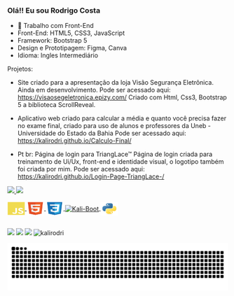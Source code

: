 ### Olá!! Eu sou Rodrigo Costa


- 🔭 Trabalho com Front-End
- Front-End: HTML5, CSS3, JavaScript
- Framework: Bootstrap 5
- Design e Prototipagem: Figma, Canva
- Idioma: Ingles Intermediário

Projetos: 

- Site criado para a apresentação da loja Visão Segurança Eletrônica. Ainda em desenvolvimento. Pode ser acessado aqui: https://visaosegeletronica.epizy.com/ Criado com Html, Css3, Bootstrap 5 a biblioteca ScrollReveal.

- Aplicativo web criado para calcular a média e quanto você precisa fazer no exame final, criado para uso de alunos e professores da Uneb - Universidade do Estado da Bahia Pode ser acessado aqui: https://kalirodri.github.io/Calculo-Final/

- Pt br: Página de login para TriangLace™ Página de login criada para treinamento de Ui/Ux, front-end e identidade visual, o logotipo também foi criada por mim. Pode ser acessado aqui: https://kalirodri.github.io/Login-Page-TriangLace-/


 <div>
  <a href="https://www.linkedin.com/in/rodrigo-costa-86b4a11b8/">
  <img height="180em" src="https://github-readme-stats.vercel.app/api?username=kalirodri&show_icons=true&theme=dracula&include_all_commits=true&count_private=true"/>
  <img height="170em" src="https://github-readme-stats.vercel.app/api/top-langs/?username=kalirodri&layout=compact&langs_count=7&theme=dracula"/>
</div>
<div style="display: inline_block"><br>
  <img align="center" alt="Kali-Js" height="30" width="40" src="https://raw.githubusercontent.com/devicons/devicon/master/icons/javascript/javascript-plain.svg">
  <img align="center" alt="Kali-HTML" height="30" width="40" src="https://raw.githubusercontent.com/devicons/devicon/master/icons/html5/html5-original.svg">
  <img align="center" alt="Kali-CSS" height="30" width="40" src="https://raw.githubusercontent.com/devicons/devicon/master/icons/css3/css3-original.svg">
  <img align="center" alt="Kali-Boot" height="30" width="40" src="https://cdn.jsdelivr.net/gh/devicons/devicon/icons/bootstrap/bootstrap-original.svg">
  <img align="center" alt="Kali-Python" height="30" width="40" src="https://raw.githubusercontent.com/devicons/devicon/master/icons/python/python-original.svg">
 
  
</div>
  
  ##
 
<div> 
 
  <a href="https://www.instagram.com/o_poesil/?hl=pt-br" target="_blank"><img src="https://img.shields.io/badge/-Instagram-%23E4405F?style=for-the-badge&logo=instagram&logoColor=white" target="_blank"></a>
  <a href = "https://mail.google.com/mail/u/0/#inbox"><img src="https://img.shields.io/badge/-Gmail-%23333?style=for-the-badge&logo=gmail&logoColor=white" target="_blank"></a>
  <a href="https://www.linkedin.com/in/rodrigo-costa-86b4a11b8/" target="_blank"><img src="https://img.shields.io/badge/-LinkedIn-%230077B5?style=for-the-badge&logo=linkedin&logoColor=white" target="_blank"></a> 
 <img src="https://komarev.com/ghpvc/?username=kalirodri&color=green" alt="kalirodri" /> 
 
  ![Snake animation](https://github.com/KaliRodri/KaliRodri/blob/output/github-contribution-grid-snake.svg)
 
</div>

